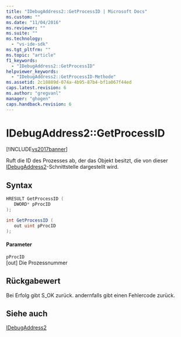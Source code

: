 ```yaml
---
title: "IDebugAddress2::GetProcessID | Microsoft Docs"
ms.custom: ""
ms.date: "11/04/2016"
ms.reviewer: ""
ms.suite: ""
ms.technology: 
  - "vs-ide-sdk"
ms.tgt_pltfrm: ""
ms.topic: "article"
f1_keywords: 
  - "IDebugAddress2::GetProcessID"
helpviewer_keywords: 
  - "IDebugAddress2::GetProcessID-Methode"
ms.assetid: 2c18889d-074a-4b95-87b4-bf1a067f44ed
caps.latest.revision: 6
ms.author: "gregvanl"
manager: "ghogen"
caps.handback.revision: 6
---
```

# IDebugAddress2::GetProcessID
[!INCLUDE[vs2017banner](../../../code-quality/includes/vs2017banner.md)]

Ruft die ID des Prozesses ab, der das Objekt besitzt, die von dieser [IDebugAddress2](../../../extensibility/debugger/reference/idebugaddress2.md)\-Schnittstelle dargestellt wird.  
  
## Syntax  
  
```cpp  
HRESULT GetProcessID (  
   DWORD* pProcID  
);  
```  
  
```c#  
int GetProcessID (  
   out uint pProcID  
);  
```  
  
#### Parameter  
 `pProcID`  
 \[out\]  Die Prozessnummer  
  
## Rückgabewert  
 Bei Erfolg gibt S\_OK zurück. andernfalls gibt einen Fehlercode zurück.  
  
## Siehe auch  
 [IDebugAddress2](../../../extensibility/debugger/reference/idebugaddress2.md)